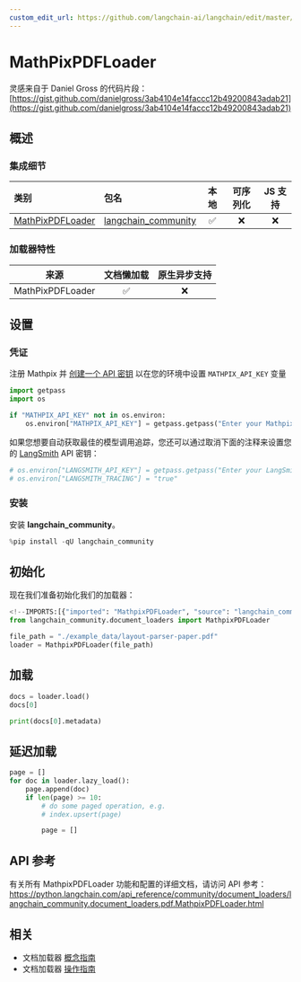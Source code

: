 ```yaml
---
custom_edit_url: https://github.com/langchain-ai/langchain/edit/master/docs/docs/integrations/document_loaders/mathpix.ipynb
---
```

# MathPixPDFLoader

灵感来自于 Daniel Gross 的代码片段： [https://gist.github.com/danielgross/3ab4104e14faccc12b49200843adab21](https://gist.github.com/danielgross/3ab4104e14faccc12b49200843adab21)

## 概述
### 集成细节

| 类别 | 包名 | 本地 | 可序列化 | JS 支持 |
| :--- | :--- | :---: | :---: |  :---: |
| [MathPixPDFLoader](https://python.langchain.com/api_reference/community/document_loaders/langchain_community.document_loaders.pdf.MathpixPDFLoader.html) | [langchain_community](https://python.langchain.com/api_reference/community/index.html) | ✅ | ❌ | ❌ |
### 加载器特性
| 来源 | 文档懒加载 | 原生异步支持 |
| :---: | :---: | :---: |
| MathPixPDFLoader | ✅ | ❌ |

## 设置

### 凭证

注册 Mathpix 并 [创建一个 API 密钥](https://mathpix.com/docs/ocr/creating-an-api-key) 以在您的环境中设置 `MATHPIX_API_KEY` 变量


```python
import getpass
import os

if "MATHPIX_API_KEY" not in os.environ:
    os.environ["MATHPIX_API_KEY"] = getpass.getpass("Enter your Mathpix API key: ")
```

如果您想要自动获取最佳的模型调用追踪，您还可以通过取消下面的注释来设置您的 [LangSmith](https://docs.smith.langchain.com/) API 密钥：


```python
# os.environ["LANGSMITH_API_KEY"] = getpass.getpass("Enter your LangSmith API key: ")
# os.environ["LANGSMITH_TRACING"] = "true"
```

### 安装

安装 **langchain_community**。


```python
%pip install -qU langchain_community
```

## 初始化

现在我们准备初始化我们的加载器：


```python
<!--IMPORTS:[{"imported": "MathpixPDFLoader", "source": "langchain_community.document_loaders", "docs": "https://python.langchain.com/api_reference/community/document_loaders/langchain_community.document_loaders.pdf.MathpixPDFLoader.html", "title": "MathPixPDFLoader"}]-->
from langchain_community.document_loaders import MathpixPDFLoader

file_path = "./example_data/layout-parser-paper.pdf"
loader = MathpixPDFLoader(file_path)
```

## 加载


```python
docs = loader.load()
docs[0]
```


```python
print(docs[0].metadata)
```

## 延迟加载


```python
page = []
for doc in loader.lazy_load():
    page.append(doc)
    if len(page) >= 10:
        # do some paged operation, e.g.
        # index.upsert(page)

        page = []
```

## API 参考

有关所有 MathpixPDFLoader 功能和配置的详细文档，请访问 API 参考：https://python.langchain.com/api_reference/community/document_loaders/langchain_community.document_loaders.pdf.MathpixPDFLoader.html


## 相关

- 文档加载器 [概念指南](/docs/concepts/#document-loaders)
- 文档加载器 [操作指南](/docs/how_to/#document-loaders)
